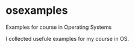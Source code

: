 # osexamples
Examples for course in Operating Systems

I collected usefule examples for my course in OS. 
